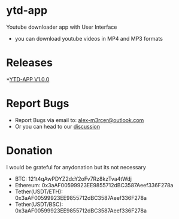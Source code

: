 # ytd-app


Youtube downloader app with User Interface

* you can download youtube videos in MP4 and MP3 formats


# Releases


*[YTD-APP V1.0.0](https://github.com/Alex-M3rcer/ytd-app/releases/tag/V1.0.0)


# Report Bugs
* Report Bugs via email to: alex-m3rcer@outlook.com
* Or you can head to our [discussion](https://github.com/Alex-M3rcer/ytd-app/discussions/1)

# Donation
I would be grateful for anydonation but its not necessary 
* BTC: 121t4qAwPDYZ2dcY2oFv7Rz8kzTva4tWdj
* Ethereum: 0x3aAF00599923EE9855712dBC3587Aeef336F278a
* Tether(USDT/ETH): 0x3aAF00599923EE9855712dBC3587Aeef336F278a
* Tether(USDT/BSC): 0x3aAF00599923EE9855712dBC3587Aeef336F278a
